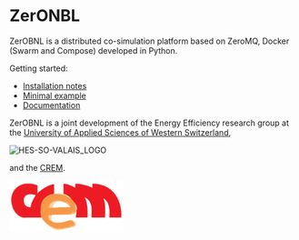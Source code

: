 # ZerONBL

ZerOBNL is a distributed co-simulation platform based on ZeroMQ, Docker (Swarm and Compose) developed in Python.

Getting started:
- [Installation notes](https://integrcity.github.io/zerobnl/install.html)
- [Minimal example](https://github.com/IntegrCiTy/zerobnl/blob/master/examples/MinimalExample.ipynb)
- [Documentation](https://integrcity.github.io/zerobnl/docu.html)

ZerOBNL is a joint development of the Energy Efficiency research group at the [University of Applied Sciences of Western Switzerland](www.hevs.ch/),

<img src="https://www.hevs.ch/media/image/0/normal/hes-so.png" alt="HES-SO-VALAIS_LOGO" width="200"/>

and the [CREM](www.crem.ch).

<img src="./docs/images/CREM.png" alt="CREM_LOGO" width="200"/>
